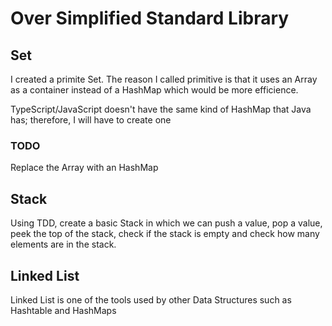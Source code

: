 # Over Simplified Standard Library

## Set

I created a primite Set. The reason I called primitive is that it uses an Array as a container instead of a HashMap which would be more efficience.

TypeScript/JavaScript doesn't have the same kind of HashMap that Java has; therefore, I will have to create one

### TODO

Replace the Array with an HashMap

## Stack

Using TDD, create a basic Stack in which we can  push a value, pop a value, peek the top of the stack, check if the stack is empty and check how many elements are in the stack.

## Linked List

Linked List is one of the tools used by other Data Structures such as Hashtable and HashMaps